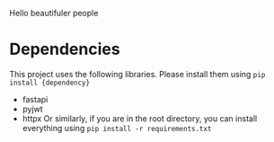 Hello beautifuler people

# Dependencies
This project uses the following libraries. Please install them using
```pip install {dependency}```

- fastapi
- pyjwt
- httpx
Or similarly, if you are in the root directory, you can install everything using
```pip install -r requirements.txt```
